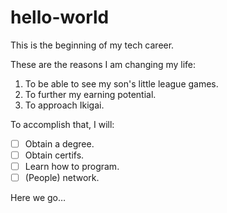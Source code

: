 # hello-world

This is the beginning of my tech career. 

These are the reasons I am changing my life:
1. To be able to see my son's little league games.
2. To further my earning potential.
3. To approach Ikigai.

To accomplish that, I will:
* [ ] Obtain a degree.
* [ ] Obtain certifs.
* [ ] Learn how to program.
* [ ] (People) network.

Here we go…
